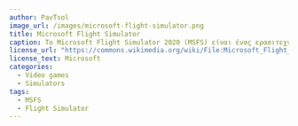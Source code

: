 ```yaml
---
author: PavTsol
image_url: /images/microsoft-flight-simulator.png
title: Microsoft Flight Simulator
caption: Το Microsoft Flight Simulator 2020 (MSFS) είναι ένας ερασιτεχνικός προσομοιωτής πτήσης όπου προσομοιώνει την τοπογραφία ολόκληρης της Γης χρησιμοποιώντας δεδομένα από τους Χάρτες Bing. Η τεχνητή νοημοσύνη (AI) του Microsoft Azure δημιουργεί τις τρισδιάστατες αναπαραστάσεις των χαρακτηριστικών της Γης, χρησιμοποιώντας cloud computing για την απόδοση και τη βελτίωση των γραφικών και δεδομένων πραγματικού κόσμου για τη δημιουργία καιρού και εφέ σε πραγματικό χρόνο. Ο κάθε χρήστης μπορεί να ταξιδέψει στον κόσμο και να "ζήσει" πάνω από 2 εκατομμύρια πόλεις και διάφορα περιβάλλοντα, από βουνά μέχρι δέντρα, ποτάμια, τους δρόμους μέχρι και να δεί διάφορα ζώα.
license_url: "https://commons.wikimedia.org/wiki/File:Microsoft_Flight_Simulator_(2020)_logo.png"
license_text: Microsoft
categories:
  - Video games
  - Simulators
tags: 
  - MSFS
  - Flight Simulator
---
```

